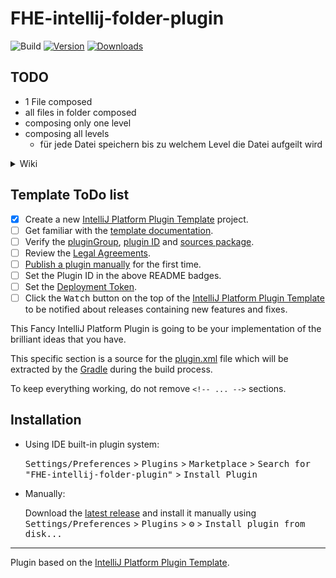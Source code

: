 # FHE-intellij-folder-plugin

![Build](https://github.com/KhbrnDev/FHE-intellij-folder-plugin/workflows/Build/badge.svg)
[![Version](https://img.shields.io/jetbrains/plugin/v/PLUGIN_ID.svg)](https://plugins.jetbrains.com/plugin/PLUGIN_ID)
[![Downloads](https://img.shields.io/jetbrains/plugin/d/PLUGIN_ID.svg)](https://plugins.jetbrains.com/plugin/PLUGIN_ID)

## TODO
- 1 File composed
- all files in folder composed
- composing only one level
- composing all levels
  - für jede Datei speichern bis zu welchem Level die Datei aufgeilt wird


<details> <summary>Wiki</summary>

Doenst work for source files e.g. `.kt .kts .class`

Works for `.xml .json .html`

This warning can be safely ignored as of [this thread](https://intellij-support.jetbrains.com/hc/en-us/community/posts/360010413299-Unexplained-Illegal-Reflective-Access-Operation-on-JreHiDpiUtil)

```WARNING: An illegal reflective access operation has occurred
WARNING: Illegal reflective access by com.intellij.ui.JreHiDpiUtil to method sun.java2d.SunGraphicsEnvironment.isUIScaleEnabled()
WARNING: Please consider reporting this to the maintainers of com.intellij.ui.JreHiDpiUtil
WARNING: Use --illegal-access=warn to enable warnings of further illegal reflective access operations
WARNING: All illegal access operations will be denied in a future release
2022-04-30 12:28:07,028 [   1546]   WARN - j.internal.DebugAttachDetector - Unable to start DebugAttachDetector, please add `--add-exports java.base/jdk.internal.vm=ALL-UNNAMED` to VM options 
```

action.getData([Example_Keys](https://upsource.jetbrains.com/idea-ce/file/idea-ce-4d741bc560dd19306d4624d7c8a88aea537f4e6f/platform/editor-ui-api/src/com/intellij/openapi/actionSystem/CommonDataKeys.java?_ga=2.128695436.1017619852.1651310593-1403583720.1649957955))


</details>

## Template ToDo list
- [x] Create a new [IntelliJ Platform Plugin Template][template] project.
- [ ] Get familiar with the [template documentation][template].
- [ ] Verify the [pluginGroup](/gradle.properties), [plugin ID](/src/main/resources/META-INF/plugin.xml) and [sources package](/src/main/kotlin).
- [ ] Review the [Legal Agreements](https://plugins.jetbrains.com/docs/marketplace/legal-agreements.html).
- [ ] [Publish a plugin manually](https://plugins.jetbrains.com/docs/intellij/publishing-plugin.html?from=IJPluginTemplate) for the first time.
- [ ] Set the Plugin ID in the above README badges.
- [ ] Set the [Deployment Token](https://plugins.jetbrains.com/docs/marketplace/plugin-upload.html).
- [ ] Click the <kbd>Watch</kbd> button on the top of the [IntelliJ Platform Plugin Template][template] to be notified about releases containing new features and fixes.

<!-- Plugin description -->
This Fancy IntelliJ Platform Plugin is going to be your implementation of the brilliant ideas that you have.

This specific section is a source for the [plugin.xml](/src/main/resources/META-INF/plugin.xml) file which will be extracted by the [Gradle](/build.gradle.kts) during the build process.

To keep everything working, do not remove `<!-- ... -->` sections. 
<!-- Plugin description end -->

## Installation

- Using IDE built-in plugin system:
  
  <kbd>Settings/Preferences</kbd> > <kbd>Plugins</kbd> > <kbd>Marketplace</kbd> > <kbd>Search for "FHE-intellij-folder-plugin"</kbd> >
  <kbd>Install Plugin</kbd>
  
- Manually:

  Download the [latest release](https://github.com/KhbrnDev/FHE-intellij-folder-plugin/releases/latest) and install it manually using
  <kbd>Settings/Preferences</kbd> > <kbd>Plugins</kbd> > <kbd>⚙️</kbd> > <kbd>Install plugin from disk...</kbd>


---
Plugin based on the [IntelliJ Platform Plugin Template][template].

[template]: https://github.com/JetBrains/intellij-platform-plugin-template
